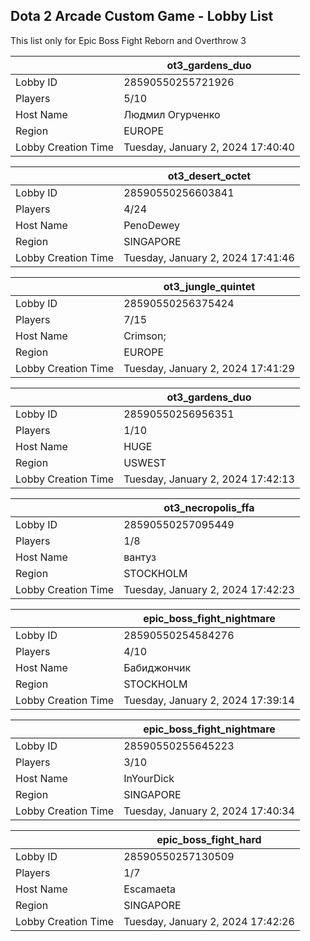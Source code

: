 ## Dota 2 Arcade Custom Game - Lobby List

This list only for Epic Boss Fight Reborn and Overthrow 3

|  | ot3_gardens_duo |
| ------ | ------ |
| Lobby ID | 28590550255721926 |
| Players | 5/10 |
| Host Name | Людмил Огурченко |
| Region | EUROPE |
| Lobby Creation Time | Tuesday, January 2, 2024 17:40:40 |


|  | ot3_desert_octet |
| ------ | ------ |
| Lobby ID | 28590550256603841 |
| Players | 4/24 |
| Host Name | PenoDewey |
| Region | SINGAPORE |
| Lobby Creation Time | Tuesday, January 2, 2024 17:41:46 |


|  | ot3_jungle_quintet |
| ------ | ------ |
| Lobby ID | 28590550256375424 |
| Players | 7/15 |
| Host Name | Crimson; |
| Region | EUROPE |
| Lobby Creation Time | Tuesday, January 2, 2024 17:41:29 |


|  | ot3_gardens_duo |
| ------ | ------ |
| Lobby ID | 28590550256956351 |
| Players | 1/10 |
| Host Name | HUGE |
| Region | USWEST |
| Lobby Creation Time | Tuesday, January 2, 2024 17:42:13 |


|  | ot3_necropolis_ffa |
| ------ | ------ |
| Lobby ID | 28590550257095449 |
| Players | 1/8 |
| Host Name | вантуз |
| Region | STOCKHOLM |
| Lobby Creation Time | Tuesday, January 2, 2024 17:42:23 |


|  | epic_boss_fight_nightmare |
| ------ | ------ |
| Lobby ID | 28590550254584276 |
| Players | 4/10 |
| Host Name | Бабиджончик |
| Region | STOCKHOLM |
| Lobby Creation Time | Tuesday, January 2, 2024 17:39:14 |


|  | epic_boss_fight_nightmare |
| ------ | ------ |
| Lobby ID | 28590550255645223 |
| Players | 3/10 |
| Host Name | InYourDick |
| Region | SINGAPORE |
| Lobby Creation Time | Tuesday, January 2, 2024 17:40:34 |


|  | epic_boss_fight_hard |
| ------ | ------ |
| Lobby ID | 28590550257130509 |
| Players | 1/7 |
| Host Name | Escamaeta |
| Region | SINGAPORE |
| Lobby Creation Time | Tuesday, January 2, 2024 17:42:26 |


